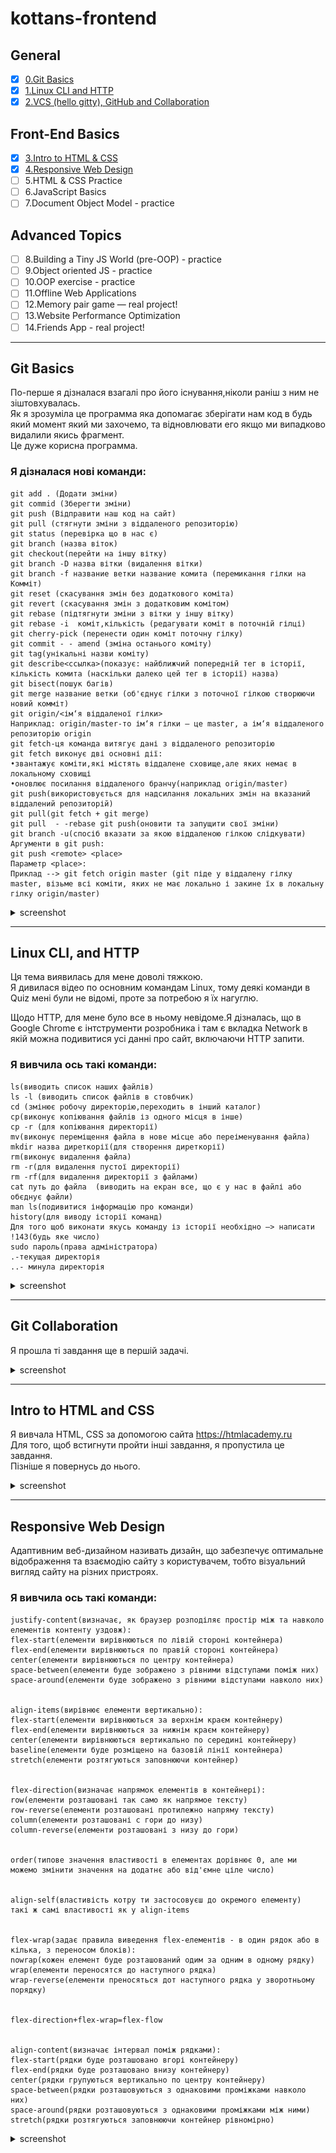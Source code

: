 # kottans-frontend

## General
  - [x] [0.Git Basics](https://github.com/kottans/frontend/blob/master/tasks/git-intro.md)
  - [x] [1.Linux CLI and HTTP](https://github.com/kottans/frontend/blob/master/tasks/linux-cli-http.md)
  - [X] [2.VCS (hello gitty), GitHub and Collaboration](https://github.com/kottans/frontend/blob/master/tasks/git-collaboration.md)
 
 ## Front-End Basics
  - [x] [3.Intro to HTML & CSS](https://github.com/kottans/frontend/blob/master/tasks/html-css-intro.md)
  - [x] [4.Responsive Web Design](https://github.com/kottans/frontend/blob/master/tasks/html-css-responsive.md)
  - [ ] 5.HTML & CSS Practice
  - [ ] 6.JavaScript Basics
  - [ ] 7.Document Object Model - practice
  
 ## Advanced Topics
  - [ ] 8.Building a Tiny JS World (pre-OOP) - practice
  - [ ] 9.Object oriented JS - practice
  - [ ] 10.OOP exercise - practice
  - [ ] 11.Offline Web Applications
  - [ ] 12.Memory pair game — real project!
  - [ ] 13.Website Performance Optimization
  - [ ] 14.Friends App - real project!

---

## Git Basics
По-перше я дізналася взагалі про його існування,ніколи раніш з ним не зіштовхувалась.  
Як я зрозуміла це программа яка допомагає зберігати нам код в будь який момент який ми захочемо, та відновлювати его якщо ми випадково видалили якись фрагмент.  
Це дуже корисна программа.  
### Я дізналася нові команди:
```
git add . (Додати зміни)
git commid (Зберегти зміни)
git push (Відправити наш код на сайт)
git pull (стягнути зміни з віддаленого репозиторію)
git status (перевірка що в нас є)
git branch (назва віток)
git checkout(перейти на іншу вітку)
git branch -D назва вітки (видалення вітки)
git branch -f название ветки название комита (перемикання гілки на Комміт)
git reset (скасування змін без додаткового коміта)
git revert (скасування змін з додатковим комітом)
git rebase (підтягнути зміни з вітки у іншу вітку)
git rebase -i  коміт,кількість (редагувати коміт в поточній гілці)
git cherry-pick (перенести один коміт поточну гілку)
git commit - - amend (зміна останього коміту)
git tag(унікальні назви коміту)
git describe<ссылка>(показує: найближчий попередній тег в історії, кількість комита (наскільки далеко цей тег в історії) назва)
git bisect(пошук багів)
git merge название ветки (об'єднує гілки з поточної гілкою створюючи новий комміт)
git origin/<ім‘я віддаленої гілки>
Наприклад: origin/master-то ім‘я гілки — це master, а ім‘я віддаленого репозиторію origin
git fetch-ця команда витягує дані з віддаленого репозиторію 
git fetch виконує дві основні дії:
•звантажує коміти,які містять віддалене сховище,але яких немає в локальному сховищі 
•оновлює посилання віддаленого бранчу(наприклад origin/master)
git push(використовується для надсилання локальних змін на вказаний віддалений репозиторій)
git pull(git fetch + git merge)
git pull  - -rebase git push(оновити та запущити свої зміни)
git branch -u(спосіб вказати за якою віддаленою гілкою слідкувати)
Аргументи в git push:
git push <remote> <place>
Параметр <place>:
Приклад --> git fetch origin master (git піде у віддалену гілку master, візьме всі коміти, яких не має локально і закине їх в локальну гілку origin/master)
```

  <details>
    <summary>
     screenshot
    </summary>
    <img src="task_1/learngitbranching-1.png">
    <img src="task_1/learngitbranching-2.png">
  </details>
  
---
## Linux CLI, and HTTP
Ця тема виявилась для мене доволі тяжкою.   
Я дивилася відео по основним командам Linux, тому деякі команди в Quiz мені були не відомі, проте за потребою я їх нагуглю.    

Щодо HTTP, для мене було все в ньому невідоме.Я дізналась, що в Google Chrome є інтструменти розробника і там є вкладка Network в якій можна подивитися усі данні про сайт, включаючи HTTP запити. 
### Я вивчила ось такі команди:
```
ls(виводить список наших файлів)
ls -l (виводить список файлів в стовбчик)
cd (змінює робочу директорію,переходить в інший каталог)
cp(виконує копіювання файлів із одного місця в інше)
cp -r (для копіювання директорії)
mv(виконує переміщення файла в нове місце або переіменування файла)
mkdir назва диреткорії(для створення диреткорії)
rm(виконує видалення файла)
rm -r(для видалення пустої директорії)
rm -rf(для видалення директорії з файлами)
cat путь до файла  (виводить на екран все, що є у нас в файлі або обєднує файли)
man ls(подивитися інформацію про команди)
history(для виводу історії команд)
Для того щоб виконати якусь команду із історії необхідно —> написати !143(будь яке число)
sudo пароль(права адміністратора)
.-текущая директорія 
..- минула директорія
```

  <details>
    <summary>
     screenshot
    </summary>
    <img src="task_linux_cli/Quiz_Number_1.png">
    <img src="task_linux_cli/Quiz_Number_2.png">
    <img src="task_linux_cli/Quiz_Number_3.png">
    <img src="task_linux_cli/Quiz_Number_4.png">
  </details>
  
---  
## Git Collaboration
Я прошла ті завдання ще в першій задачі.
  <details>
    <summary>
     screenshot
    </summary>
    <img src="task_git_collaboration/learngitbranching-2.png">
  </details>
    
---
## Intro to HTML and CSS
Я вивчала HTML, CSS за допомогою сайта https://htmlacademy.ru   
Для того, щоб встигнути пройти інші завдання, я пропустила це завдання.  
Пізніше я повернусь до нього.
  <details>
    <summary>
     screenshot
    </summary>
    <img src="task_html_css_intro/1.jpg">
    <img src="task_html_css_intro/2.png">
    <img src="task_html_css_intro/3.png">
  </details>    

---  
## Responsive Web Design
Адаптивним веб-дизайном називать дизайн, що забезпечує оптимальне відображення та взаємодію сайту з користувачем, тобто візуальний вигляд сайту на різних пристроях.  
### Я вивчила ось такі команди:
```
justify-content(визначає, як браузер розподіляє простір між та навколо елементів контенту уздовж):
flex-start(елементи вирівнюються по лівій стороні контейнера)
flex-end(елементи вирівнюються по правій стороні контейнера)
center(елементи вирівнюються по центру контейнера)
space-between(елементи буде зображено з рівними відступами поміж них)
space-around(елементи буде зображено з рівними відступами навколо них)  
    

align-items(вирівнює елементи вертикально):
flex-start(елементи вирівнюються за верхнім краєм контейнеру)
flex-end(елементи вирівнюються за нижнім краєм контейнеру)
center(елементи вирівнюються вертикально по середині контейнеру)
baseline(елементи буде розміщено на базовій лінії контейнера)
stretch(елементи розтягуються заповнюючи контейнер)  
  
  
flex-direction(визначає напрямок елементів в контейнері):
row(елементи розташовані так само як напрямое тексту)
row-reverse(елементи розташовані протилежно напряму тексту)
column(елементи розташовані с гори до низу)
column-reverse(елементи розташовані з низу до гори)  

  
order(типове значення властивості в елементах дорівнює 0, але ми можемо змінити значення на додатнє або від'ємне ціле число)    
  
    
align-self(властивість котру ти застосовуєш до окремого елементу)
такі ж самі властивості як у align-items  
   
     
flex-wrap(задає правила виведення flex-елементів - в один рядок або в кілька, з переносом блоків):
nowrap(кожен елемент буде розташований одим за одним в одному рядку)
wrap(елементи переносятся до наступного рядка)
wrap-reverse(елементи преносяться дот наступного рядка у зворотньому порядку)  
  
    
flex-direction+flex-wrap=flex-flow  
  
      
align-content(визначає інтервал поміж рядками):
flex-start(рядки буде розташовано вгорі контейнеру)
flex-end(рядки буде розташовано внизу контейнеру)
center(рядки групуються вертикально по центру контейнеру)
space-between(рядки розташовуються з однаковими проміжками навколо них)
space-around(рядки розташовуються з однаковими проміжками між ними)
stretch(рядки розтягуються заповнюючи контейнер рівномірно)
```
  <details>
    <summary>
     screenshot
    </summary>
    <img src="task_responsive_web_design/1.png">
    <img src="task_responsive_web_design/2.png">
  </details>  
